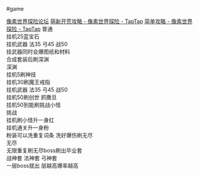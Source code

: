 #game

[像素世界探险论坛](https://www.taptap.cn/app/240316/topic?hreflang=zh_CN)
[萌新开荒攻略 - 像素世界探险 - TapTap](https://www.taptap.cn/topic/21788187?hreflang=zh_CN)
[简单攻略 - 像素世界探险 - TapTap](https://www.taptap.cn/topic/21731248?hreflang=zh_CN)
普通  
挂机25蓝宝石  
挂机武器 法35 弓45 战50  
挂武器同时会爆图纸和材料  
合成套装后刷深渊  
深渊  
挂机5刷神技  
挂机30刷魔王戒指  
挂机武器 法35 弓45 战50  
挂机50刷创世 抓撒旦  
挂机50到能刷挑战小怪  
挑战  
挂机刷小怪升一身红  
挂机通关升一身粉  
粉装可以洗重复词条 洗好爆伤刷无尽  
无尽  
无限重复刷无尽boss刷出毕业套  
战神套 法神套 弓神套  
一层boss就出 层越高爆率越高